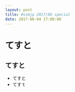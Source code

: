 ```yaml
---
layout: post
title: #ssmjp 2017/06 special
date: 2017-06-04 17:00:00
---
```


# てすと
## てすと

- てすと
- てすｔ
